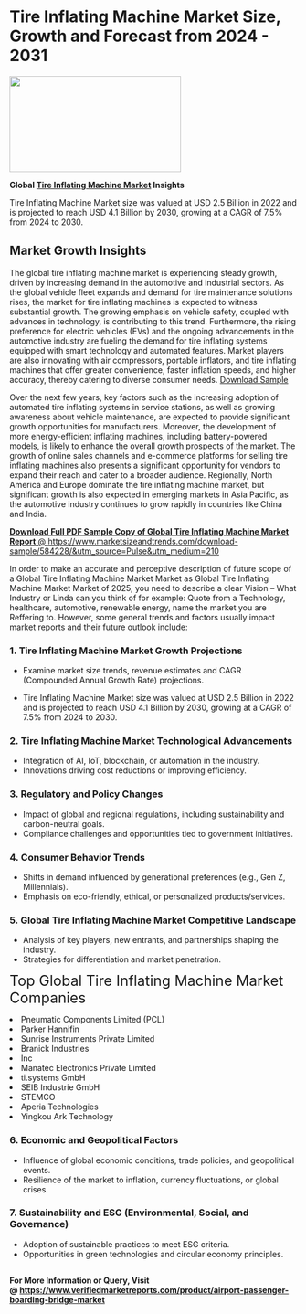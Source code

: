 <H1>Tire Inflating Machine Market Size, Growth and Forecast from 2024 - 2031</H1><img class="aligncenter size-medium wp-image-584254" src="https://thirdeyenews.in/wp-content/uploads/2024/09/Global-Market-Research-300x168.jpeg" alt="" width="300" height="168" /><p><strong>Global&nbsp;<a href="https://www.marketsizeandtrends.com/download-sample/584228/&amp;utm_source=Pulse&amp;utm_medium=210">Tire Inflating Machine Market</a> Insights</strong></p><p>Tire Inflating Machine Market size was valued at USD 2.5 Billion in 2022 and is projected to reach USD 4.1 Billion by 2030, growing at a CAGR of 7.5% from 2024 to 2030.</p><p><h2>Market Growth Insights</h2> <p>The global tire inflating machine market is experiencing steady growth, driven by increasing demand in the automotive and industrial sectors. As the global vehicle fleet expands and demand for tire maintenance solutions rises, the market for tire inflating machines is expected to witness substantial growth. The growing emphasis on vehicle safety, coupled with advances in technology, is contributing to this trend. Furthermore, the rising preference for electric vehicles (EVs) and the ongoing advancements in the automotive industry are fueling the demand for tire inflating systems equipped with smart technology and automated features. Market players are also innovating with air compressors, portable inflators, and tire inflating machines that offer greater convenience, faster inflation speeds, and higher accuracy, thereby catering to diverse consumer needs. <a href="#" target="_blank">Download Sample</a></p> <p>Over the next few years, key factors such as the increasing adoption of automated tire inflating systems in service stations, as well as growing awareness about vehicle maintenance, are expected to provide significant growth opportunities for manufacturers. Moreover, the development of more energy-efficient inflating machines, including battery-powered models, is likely to enhance the overall growth prospects of the market. The growth of online sales channels and e-commerce platforms for selling tire inflating machines also presents a significant opportunity for vendors to expand their reach and cater to a broader audience. Regionally, North America and Europe dominate the tire inflating machine market, but significant growth is also expected in emerging markets in Asia Pacific, as the automotive industry continues to grow rapidly in countries like China and India. <p><a href="#" target="_blank"></p><p><span class=""><strong>Download Full PDF Sample Copy of Global Tire Inflating Machine Market Report</strong> @ <a href="https://www.marketsizeandtrends.com/download-sample/584228/&amp;utm_source=Pulse&amp;utm_medium=210" target="_blank">https://www.marketsizeandtrends.com/download-sample/584228/&amp;utm_source=Pulse&amp;utm_medium=210</a></span></p><p>In order to make an accurate and perceptive description of future scope of a Global&nbsp;Tire Inflating Machine Market Market as Global&nbsp;Tire Inflating Machine Market Market of 2025, you need to describe a clear Vision &ndash; What Industry or Linda can you think of for example: Quote from a Technology, healthcare, automotive, renewable energy, name the market you are Reffering to. However, some general trends and factors usually impact market reports and their future outlook include:</p><h3>1.&nbsp;<strong>Tire Inflating Machine Market Growth Projections</strong></h3><ul><li>Examine market size trends, revenue estimates and CAGR (Compounded Annual Growth Rate) projections.</li><li><p>Tire Inflating Machine Market size was valued at USD 2.5 Billion in 2022 and is projected to reach USD 4.1 Billion by 2030, growing at a CAGR of 7.5% from 2024 to 2030.</p></li></ul><h3>2.&nbsp;<strong>Tire Inflating Machine Market Technological Advancements</strong></h3><ul><li>Integration of AI, IoT, blockchain, or automation in the industry.</li><li>Innovations driving cost reductions or improving efficiency.</li></ul><h3>3.&nbsp;<strong>Regulatory and Policy Changes</strong></h3><ul><li>Impact of global and regional regulations, including sustainability and carbon-neutral goals.</li><li>Compliance challenges and opportunities tied to government initiatives.</li></ul><h3>4.&nbsp;<strong>Consumer Behavior Trends</strong></h3><ul><li>Shifts in demand influenced by generational preferences (e.g., Gen Z, Millennials).</li><li>Emphasis on eco-friendly, ethical, or personalized products/services.</li></ul><h3>5.&nbsp;<strong>Global Tire Inflating Machine Market Competitive Landscape</strong></h3><ul><li>Analysis of key players, new entrants, and partnerships shaping the industry.</li><li>Strategies for differentiation and market penetration.</li></ul><p data-pm-slice="1 1 []"><span style="color: inherit; font-family: inherit; font-size: 25px;">Top Global Tire Inflating Machine Market Companies</span></p><div class="" data-test-id=""><p><li>Pneumatic Components Limited (PCL)</li><li> Parker Hannifin</li><li> Sunrise Instruments Private Limited</li><li> Branick Industries</li><li> Inc</li><li> Manatec Electronics Private Limited</li><li> ti.systems GmbH</li><li> SEIB Industrie GmbH</li><li> STEMCO</li><li> Aperia Technologies</li><li> Yingkou Ark Technology</li></p></div><h3>6.&nbsp;<strong>Economic and Geopolitical Factors</strong></h3><ul><li>Influence of global economic conditions, trade policies, and geopolitical events.</li><li>Resilience of the market to inflation, currency fluctuations, or global crises.</li></ul><h3>7.&nbsp;<strong>Sustainability and ESG (Environmental, Social, and Governance)</strong></h3><ul><li>Adoption of sustainable practices to meet ESG criteria.</li><li>Opportunities in green technologies and circular economy principles.</li></ul><h2><strong style="font-size: 14px;">For More Information or Query, Visit @&nbsp;</strong><a style="background-color: #ffffff; font-size: 14px;" href="https://www.marketsizeandtrends.com/report/tire-inflating-machine-market/" target="_blank">https://www.verifiedmarketreports.com/product/airport-passenger-boarding-bridge-market</a></h2>
